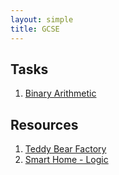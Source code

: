 ```yaml
---
layout: simple
title: GCSE
---
```


## Tasks

1. [Binary Arithmetic](resources/Binary_arithmetic.xlsx)

## Resources

1. [Teddy Bear Factory](resources/teddy_bear_factory.docx)
2. [Smart Home - Logic](resources/Smart_Home-Logic.docx)